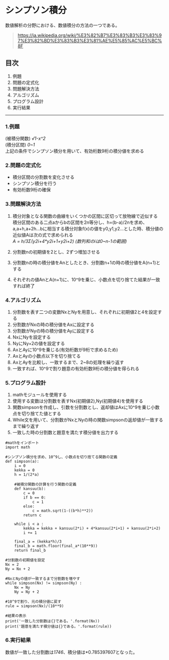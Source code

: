 

# シンプソン積分
数値解析の分野における、数値積分の方法の一つである。
> https://ja.wikipedia.org/wiki/%E3%82%B7%E3%83%B3%E3%83%97%E3%82%BD%E3%83%B3%E3%81%AE%E5%85%AC%E5%BC%8F

## 目次
1. 例題
2. 問題の定式化
3. 問題解決方法
4. アルゴリズム
5. プログラム設計
6. 実行結果  
***
### 1.例題
(被積分関数) *√1-x^2*  
(積分区間) *0~1*  
上記の条件でシンプソン積分を用いて、有効桁数9桁の積分値を求める


### 2.問題の定式化
* 積分区間の分割数を変化させる
* シンプソン積分を行う
* 有効桁数9桁の確保


### 3.問題解決方法
1. 積分対象となる関数の曲線をいくつかの区間に区切って放物線で近似する  
積分区間のある二点aからbの区間を2n等分し、h=(b-a)/2nを求め、a,a+h,a+2h...bに相当する積分対象f(x)の値をy0,y1,y2...とした時、積分値の近似値Aは次の式で求められる  
_A = h/3Σ(y2i+4*y2i+1+y2i+2) (数列和のiは0~n-1の範囲)_

2. 分割数nの初期値を2とし、2ずつ増加させる
3. 分割数nの時の積分値をAnとしたとき、分割数n+1の時の積分値をA(n+1)とする
4. それぞれの値AnとA(n+1)に、10^9を乗じ、小数点を切り捨てた結果が一致すれば終了


### 4.アルゴリズム
1. 分割数を表す二つの変数NxとNyを用意し、それぞれに初期値2と4を設定する
2. 分割数がNxの時の積分値をAxに設定する
3. 分割数がNyの時の積分値をAyに設定する
4. NxにNyを設定する
5. NyにNy+2の値を設定する
6. AxとAyに10^9を乗じる(有効桁数が9桁で求めるため)
7. AxとAyの小数点以下を切り捨てる
8. AxとAyを比較し、一致するまで、2~8の処理を繰り返す
9. 一致すれば、10^9で割り題意の有効桁数9桁の積分値を得られる


### 5.プログラム設計
1. mathモジュールを使用する
2. 使用する変数は分割数を表すNx(初期値2),Ny(初期値4)を使用する
3. 関数simpsonを作成し、引数を分割数とし、返却値はAxに10^9を乗じ小数点を切り捨てた値とする
4. While文を用いて、分割数がNxとNyの時の関数simpsonの返却値が一致するまで繰り返す
5. 一致した時の分割数と題意を満たす積分値を出力する

```py:Simpson's rule.py
#mathをインポート
import math

#シンプソン積分を求め、10^9し、小数点を切り捨てる関数の定義
def simpson(a):
    i = 0
    kekka = 0
    h = 1/(2*a)
    
    #被積分関数の計算を行う関数の定義
    def kansuu(b):
        c = 0
        if b == 0:
            c = 1
        else:
            c = math.sqrt(1-((b*h)**2))
        return c
    
    while i < a :
        kekka = kekka + kansuu(2*i) + 4*kansuu(2*i+1) + kansuu(2*i+2)
        i += 1
    
    final_a = (kekka*h)/3
    final_b = math.floor(final_a*(10**9))
    return final_b

#分割数の初期値を設定
Nx = 2
Ny = Nx + 2

#NxとNyの値が一致するまで分割数を増やす
while simpson(Nx) != simpson(Ny) :
    Nx = Ny
    Ny = Ny + 2

#10^9で割り、元の積分値に戻す
rule = simpson(Nx)/(10**9)

#結果の表示
print('一致した分割数は{}である。'.format(Nx))
print('題意を満たす積分値は{}である。'.format(rule))
```
### 6.実行結果
数値が一致した分割数は*1746*、積分値は*0.785397607となった。